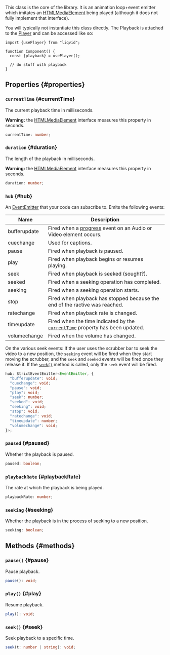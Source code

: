 This class is the core of the library. It is an animation loop+event emitter which imitates an [HTMLMediaElement](https://developer.mozilla.org/en-US/docs/Web/API/HTMLMediaElement) being played (although it does not fully implement that interface).

You will typically not instantiate this class directly. The Playback is attached to the [Player](/docs/reference/Player#playback) and can be accessed like so:

```tsx
import {usePlayer} from "liqvid";

function Component() {
  const {playback} = usePlayer();

  // do stuff with playback
}
```

## Properties {#properties}

<!-- ### `audioContext` {#audioContext}
```typescript
audioContext: AudioContext;
```
### `audioNode` {#audioNode}
```typescript
audioNode: GainNode;
``` -->

### `currentTime` {#currentTime}
The current playback time in milliseconds.

**Warning:** the [HTMLMediaElement](https://developer.mozilla.org/en-US/docs/Web/API/HTMLMediaElement/) interface measures this property in seconds.

```typescript
currentTime: number;
```

### `duration` {#duration}


The length of the playback in milliseconds.

**Warning:** the [HTMLMediaElement](https://developer.mozilla.org/en-US/docs/Web/API/HTMLMediaElement/) interface measures this property in seconds.

```typescript
duration: number;
```

### `hub` {#hub}

An [EventEmitter](https://nodejs.org/api/events.html#events_class_eventemitter) that your code can subscribe to. Emits the following events:

| Name           | Description |
| -------------- | ----------- |
| bufferupdate | Fired when a [progress](https://developer.mozilla.org/en-US/docs/Web/API/HTMLMediaElement/progress_event) event on an Audio or Video element occurs. |
| cuechange | Used for captions. |
| pause | Fired when playback is paused. |
| play | Fired when playback begins or resumes playing. |
| seek | Fired when playback is seeked (sought?). |
| seeked | Fired when a seeking operation has completed. |
| seeking | Fired when a seeking operation starts. |
| stop | Fired when playback has stopped because the end of the ractive was reached. |
| ratechange | Fired when playback rate is changed. |
| timeupdate | Fired when the time indicated by the [`currentTime`](#currenttime) property has been updated. |
| volumechange | Fired when the volume has changed. |

On the various seek events: If the user uses the scrubber bar to seek the video to a new position, the `seeking` event will be fired when they start moving the scrubber, and the `seek` and `seeked` events will be fired once they release it. If the [`seek()`](#seek) method is called, only the `seek` event will be fired.

```typescript
hub: StrictEventEmitter<EventEmitter, {
  "bufferupdate": void;
  "cuechange": void;
  "pause": void;
  "play": void;
  "seek": number;
  "seeked": void;
  "seeking": void;
  "stop": void;
  "ratechange": void;
  "timeupdate": number;
  "volumechange": void;
}>;
``` 

### `paused` {#paused}

Whether the playback is paused.

```typescript
paused: boolean;
```
### `playbackRate` {#playbackRate}

The rate at which the playback is being played.

```typescript
playbackRate: number;
```

### `seeking` {#seeking}

Whether the playback is in the process of seeking to a new position.

```typescript
seeking: boolean;
```

## Methods {#methods}

### `pause()` {#pause}

Pause playback.

```typescript
pause(): void;
```

### `play()` {#play}

Resume playback.

```typescript
play(): void;
```

### `seek()` {#seek}

Seek playback to a specific time.

```typescript
seek(t: number | string): void;
```
